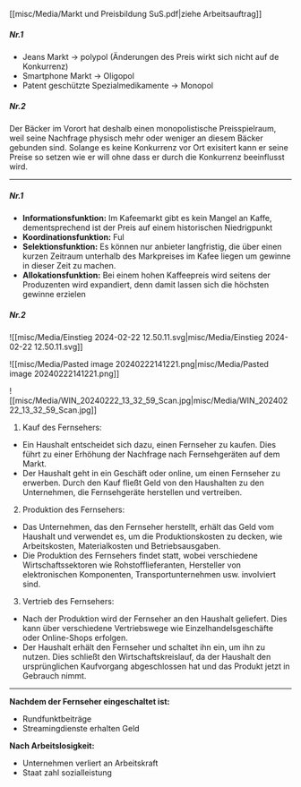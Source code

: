 [[misc/Media/Markt und Preisbildung SuS.pdf|ziehe Arbeitsauftrag]]

##### Nr.1 
- Jeans Markt → polypol (Änderungen des Preis wirkt sich nicht auf de Konkurrenz)
- Smartphone Markt → Oligopol
- Patent geschützte Spezialmedikamente → Monopol

##### Nr.2 
Der Bäcker im Vorort hat deshalb einen monopolistische Preisspielraum, weil seine Nachfrage physisch mehr oder weniger an diesem Bäcker gebunden sind. Solange es keine Konkurrenz vor Ort exisitert kann er seine Preise so setzen wie er will ohne dass er durch die Konkurrenz beeinflusst wird. 

***

##### Nr.1 

- **Informationsfunktion:** Im Kafeemarkt gibt es kein Mangel an Kaffe, dementsprechend ist der Preis auf einem historischen Niedrigpunkt
- **Koordinationsfunktion:** Ful
- **Selektionsfunktion:** Es können nur anbieter langfristig, die über einen kurzen Zeitraum unterhalb des Markpreises im Kafee liegen um gewinne in dieser Zeit zu machen.
- **Allokationsfunktion:** Bei einem hohen Kaffeepreis wird seitens der Produzenten  wird expandiert, denn damit lassen sich die höchsten gewinne erzielen
##### Nr.2 

![[misc/Media/Einstieg 2024-02-22 12.50.11.svg|misc/Media/Einstieg 2024-02-22 12.50.11.svg]]

![[misc/Media/Pasted image 20240222141221.png|misc/Media/Pasted image 20240222141221.png]]

![[misc/Media/WIN_20240222_13_32_59_Scan.jpg|misc/Media/WIN_20240222_13_32_59_Scan.jpg]]


1. Kauf des Fernsehers:
- Ein Haushalt entscheidet sich dazu, einen Fernseher zu kaufen. Dies führt zu einer Erhöhung der Nachfrage nach Fernsehgeräten auf dem Markt.
- Der Haushalt geht in ein Geschäft oder online, um einen Fernseher zu erwerben. Durch den Kauf fließt Geld von den Haushalten zu den Unternehmen, die Fernsehgeräte herstellen und vertreiben.

2. Produktion des Fernsehers:
- Das Unternehmen, das den Fernseher herstellt, erhält das Geld vom Haushalt und verwendet es, um die Produktionskosten zu decken, wie Arbeitskosten, Materialkosten und Betriebsausgaben.
- Die Produktion des Fernsehers findet statt, wobei verschiedene Wirtschaftssektoren wie Rohstofflieferanten, Hersteller von elektronischen Komponenten, Transportunternehmen usw. involviert sind.

3. Vertrieb des Fernsehers:
- Nach der Produktion wird der Fernseher an den Haushalt geliefert. Dies kann über verschiedene Vertriebswege wie Einzelhandelsgeschäfte oder Online-Shops erfolgen.
- Der Haushalt erhält den Fernseher und schaltet ihn ein, um ihn zu nutzen. Dies schließt den Wirtschaftskreislauf, da der Haushalt den ursprünglichen Kaufvorgang abgeschlossen hat und das Produkt jetzt in Gebrauch nimmt.



***

**Nachdem der Fernseher eingeschaltet ist:** 
- Rundfunktbeiträge
- Streamingdienste erhalten Geld 


**Nach Arbeitslosigkeit:**
- Unternehmen verliert an Arbeitskraft 
- Staat zahl sozialleistung 


